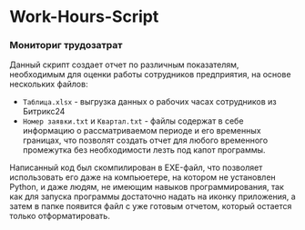# Work-Hours-Script

### Мониториг трудозатрат 

Данный скрипт создает отчет по различным показателям, необходимым для оценки работы сотрудников предприятия, на основе нескольких файлов: 
- ``Таблица.xlsx`` - выгрузка данных о рабочих часах сотрудников из Битрикс24
- ``Номер заявки.txt`` и ``Квартал.txt`` - файлы содержат в себе информацию о рассматриваемом периоде и его временных границах, что позволят создать отчет для любого временного промежутка без необходимости лезть под капот программы.

Написанный код был скомпилирован в EXE-файл, что позволяет использовать его даже на компьюетере, на котором не установлен Python, и даже людям, не имеющим навыков программирования, так как для запуска программы достаточно надать на иконку приложения, а затем в папке появится файл с уже готовым отчетом, который остается только отформатировать. 
